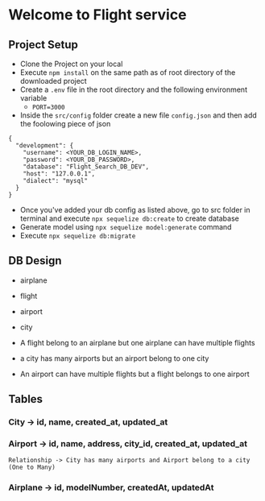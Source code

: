 # Welcome to Flight service

## Project Setup
- Clone the Project on your local
- Execute `npm install` on the same path as of root directory of the downloaded project
- Create a `.env` file in the root directory and the following environment variable
    - `PORT=3000`
- Inside the `src/config` folder create a new file `config.json` and then add the foolowing piece of json
```
{
  "development": {
    "username": <YOUR_DB_LOGIN_NAME>,
    "password": <YOUR_DB_PASSWORD>,
    "database": "Flight_Search_DB_DEV",
    "host": "127.0.0.1",
    "dialect": "mysql"
  }
}
```
- Once you've added your db config as listed above, go to src folder in terminal and execute `npx sequelize db:create` to create database
- Generate model using `npx sequelize model:generate` command
- Execute `npx sequelize db:migrate`


## DB Design
- airplane 
- flight
- airport
- city

- A flight belong to an airplane but one airplane can have multiple flights
- a city has many airports but an airport belong to one city
- An airport can have multiple flights but a flight belongs to one airport


## Tables

### City -> id, name, created_at, updated_at
### Airport -> id, name, address, city_id, created_at, updated_at
    Relationship -> City has many airports and Airport belong to a city (One to Many)
### Airplane -> id, modelNumber, createdAt, updatedAt
